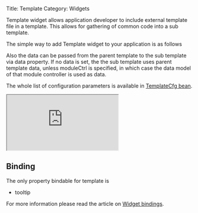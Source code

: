 Title: Template
Category: Widgets

Template widget allows application developer to include external template file in a template. This allows for gathering of common code into a sub template.

The simple way to add Template widget to your application is as follows

<script src='http://snippets.ariatemplates.com/snippets/github.com/ariatemplates/documentation-code/snippets/widgets/template/Snippet.tpl?tag=wgtTemplateSnippet1&lang=at&outdent=true'></script>

Also the data can be passed from the parent template to the sub template via data property.
If no data is set, the the sub template uses parent template data, unless moduleCtrl is specified, in which case the data model of that module controller is used as data.

<script src='http://snippets.ariatemplates.com/snippets/github.com/ariatemplates/documentation-code/snippets/widgets/template/Snippet.tpl?tag=wgtTemplateSnippet2&lang=at&outdent=true'></script>

The whole list of configuration parameters is available in [TemplateCfg bean](http://ariatemplates.com/api/#aria.widgets.CfgBeans:TemplateCfg).

<iframe class='samples' src='http://snippets.ariatemplates.com/samples/github.com/ariatemplates/documentation-code/samples/widgets/template/' ></iframe>

## Binding

The only property bindable for template is

* tooltip

For more information please read the article on [Widget bindings](widget_bindings).